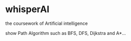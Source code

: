 whisperAI
=======

the coursework of Artificial intelligence

show Path Algorithm such as BFS, DFS, Dijkstra and A*...
